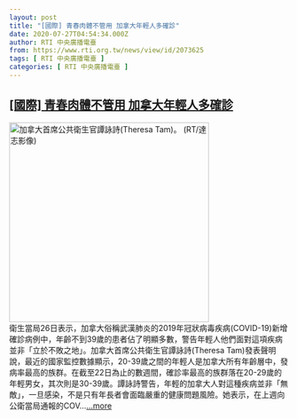 ```yaml
---
layout: post
title: "[國際] 青春肉體不管用 加拿大年輕人多確診"
date: 2020-07-27T04:54:34.000Z
author: RTI 中央廣播電臺
from: https://www.rti.org.tw/news/view/id/2073625
tags: [ RTI 中央廣播電臺 ]
categories: [ RTI 中央廣播電臺 ]
---
```

<!--1595825674000-->
[[國際] 青春肉體不管用 加拿大年輕人多確診](https://www.rti.org.tw/news/view/id/2073625)
------

<div>
<img src="https://static.rti.org.tw/assets/thumbnails/2020/07/27/40f64890aa87f4b14442e5a32fdf9605.JPG" width="360" alt="加拿大首席公共衛生官譚詠詩(Theresa Tam)。 (RT/達志影像)" title="加拿大首席公共衛生官譚詠詩(Theresa Tam)。 (RT/達志影像)"><br>衛生當局26日表示，加拿大俗稱武漢肺炎的2019年冠狀病毒疾病(COVID-19)新增確診病例中，年齡不到39歲的患者佔了明顯多數，警告年輕人他們面對這項疾病並非「立於不敗之地」。加拿大首席公共衛生官譚詠詩(Theresa Tam)發表聲明說，最近的國家監控數據顯示，20-39歲之間的年輕人是加拿大所有年齡層中，發病率最高的族群。在截至22日為止的數週間，確診率最高的族群落在20-29歲的年輕男女，其次則是30-39歲。譚詠詩警告，年輕的加拿大人對這種疾病並非「無敵」，一旦感染，不是只有年長者會面臨嚴重的健康問題風險。她表示，在上週向公衛當局通報的COV...<a target="_blank" href="https://www.rti.org.tw/news/view/id/2073625">...more</a>
</div>
